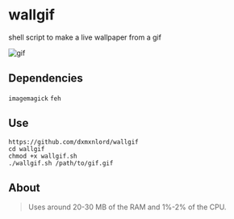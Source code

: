 # wallgif
shell script to make a live wallpaper from a gif

![gif](demo.gif)

## Dependencies
`imagemagick`
`feh`

## Use

```
https://github.com/dxmxnlord/wallgif
cd wallgif
chmod +x wallgif.sh
./wallgif.sh /path/to/gif.gif
```

## About

> Uses around 20-30 MB of the RAM and 1%-2% of the CPU.

